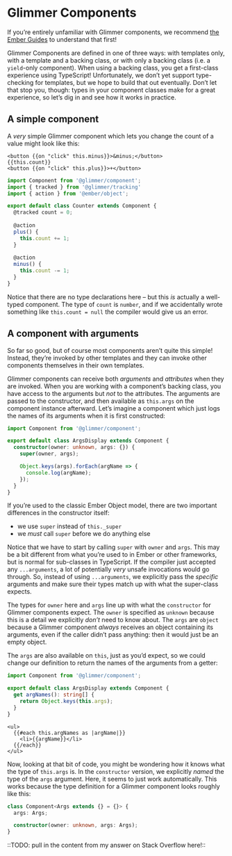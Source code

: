 # Glimmer Components

<aside>

If you’re entirely unfamiliar with Glimmer components, we recommend [the Ember Guides][guides-component] to understand that first!

</aside>


Glimmer Components are defined in one of three ways: with templates only, with a template and a backing class, or with only a backing class (i.e. a `yield`-only component). When using a backing class, you get a first-class experience using TypeScript! Unfortunately, we don’t yet support type-checking for templates, but we hope to build that out eventually. Don’t let that stop you, though: types in your component classes make for a great experience, so let’s dig in and see how it works in practice.

## A simple component

A *very* simple Glimmer component which lets you change the count of a value might look like this:

```htmlbars
<button {{on "click" this.minus}}>&minus;</button>
{{this.count}}
<button {{on "click" this.plus}}>+</button>
```

```ts
import Component from '@glimmer/component';
import { tracked } from '@glimmer/tracking'
import { action } from '@ember/object';

export default class Counter extends Component {
  @tracked count = 0;
  
  @action
  plus() {
    this.count += 1;
  }
  
  @action
  minus() {
    this.count -= 1;
  }
}
```

Notice that there are no type declarations here – but this *is* actually a well-typed component. The type of `count` is `number`, and if we accidentally wrote something like `this.count = null` the compiler would give us an error.

## A component with arguments

So far so good, but of course most components aren’t quite this simple! Instead, they’re invoked by other templates and they can invoke other components themselves in their own templates.

Glimmer components can receive both *arguments* and *attributes* when they are invoked. When you are working with a component’s backing class, you have access to the arguments but *not* to the attributes. The arguments are passed to the constructor, and then available as `this.args` on the component instance afterward. Let’s imagine a component which just logs the names of its arguments when it is first constructed:

```ts
import Component from '@glimmer/component';

export default class ArgsDisplay extends Component {
  constructor(owner: unknown, args: {}) {
    super(owner, args);

    Object.keys(args).forEach(argName => {
      console.log(argName);
    });
  }
}
```

<aside>

If you’re used to the classic Ember Object model, there are two important differences in the constructor itself:

- we use `super` instead of `this._super`
- we *must* call `super` before we do anything else

</aside>

Notice that we have to start by calling `super` with `owner` and `args`. This may be a bit different from what you’re used to in Ember or other frameworks, but is normal for sub-classes in TypeScript. If the compiler just accepted any `...arguments`, a lot of potentially *very* unsafe invocations would go through. So, instead of using `...arguments`, we explicitly pass the *specific* arguments and make sure their types match up with what the super-class expects.

The types for `owner` here and `args` line up with what the `constructor` for Glimmer components expect. The `owner` is specified as `unknown` because this is a detail we explicitly *don’t* need to know about. The `args` are `object` because a Glimmer component *always* receives an object containing its arguments, even if the caller didn’t pass anything: then it would just be an empty object.

The `args` are also available on `this`, just as you’d expect, so we could change our definition to return the names of the arguments from a getter:

```ts
import Component from '@glimmer/component';

export default class ArgsDisplay extends Component {
  get argNames(): string[] {
    return Object.keys(this.args);
  }
}
```

```htmlbars
<ul>
  {{#each this.argNames as |argName|}}
    <li>{{argName}}</li>
  {{/each}}
</ul>
```

Now, looking at that bit of code, you might be wondering how it knows what the type of `this.args` is. In the `constructor` version, we explicitly *named* the type of the `args` argument. Here, it seems to just work automatically. This works because the type definition for a Glimmer component looks roughly like this:

```ts
class Component<Args extends {} = {}> {
  args: Args;

  constructor(owner: unknown, args: Args);
}
```

::TODO: pull in the content from my answer on Stack Overflow here!::

[guides-component]: https://guides.emberjs.com/release/components/

